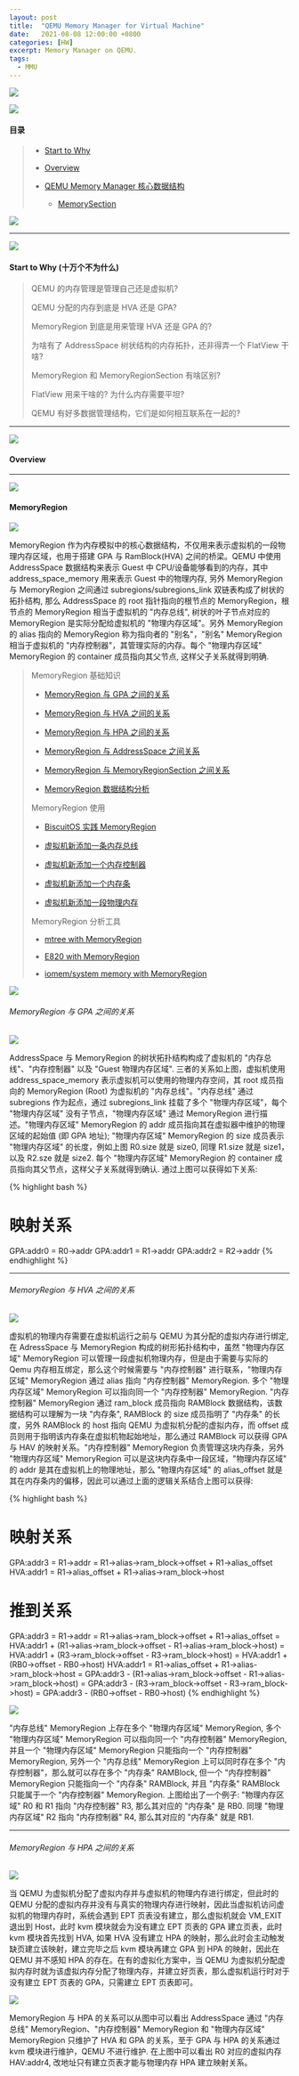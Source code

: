 ```yaml
---
layout: post
title:  "QEMU Memory Manager for Virtual Machine"
date:   2021-08-08 12:00:00 +0800
categories: [HW]
excerpt: Memory Manager on QEMU.
tags:
  - MMU
---
```


![](https://gitee.com/BiscuitOS_team/PictureSet/raw/Gitee/BiscuitOS/kernel/IND00000L0.PNG)

![](https://gitee.com/BiscuitOS_team/PictureSet/raw/Gitee/RPI/RPI100100.png)

#### 目录

> - [Start to Why](#A)
>
> - [Overview](#B)
>
> - [QEMU Memory Manager 核心数据结构](#C)
>
>   - [MemorySection](#C1)


![](https://gitee.com/BiscuitOS_team/PictureSet/raw/Gitee/BiscuitOS/kernel/IND000100.png)

----------------------------------

<span id="A"></span>

![](https://gitee.com/BiscuitOS_team/PictureSet/raw/Gitee/BiscuitOS/kernel/IND00000H.jpg)

#### Start to Why (十万个不为什么)

> QEMU 的内存管理是管理自己还是虚拟机?
>
> QEMU 分配的内存到底是 HVA 还是 GPA?
>
> MemoryRegion 到底是用来管理 HVA 还是 GPA 的?
>
> 为啥有了 AddressSpace 树状结构的内存拓扑，还非得弄一个 FlatView 干啥?
>
> MemoryRegion 和 MemoryRegionSection 有啥区别?
>
> FlatView 用来干啥的? 为什么内存需要平坦?
>
> QEMU 有好多数据管理结构，它们是如何相互联系在一起的?

----------------------------------

<span id="B"></span>

![](https://gitee.com/BiscuitOS_team/PictureSet/raw/Gitee/BiscuitOS/kernel/IND00000T.jpg)

#### Overview

----------------------------------

<span id="C1"></span>

![](https://gitee.com/BiscuitOS_team/PictureSet/raw/Gitee/BiscuitOS/kernel/IND00000M.jpg)

#### MemoryRegion

![](https://gitee.com/BiscuitOS_team/PictureSet/raw/Gitee/HK/TH000885.png)

MemoryRegion 作为内存模拟中的核心数据结构，不仅用来表示虚拟机的一段物理内存区域，也用于搭建 GPA 与 RamBlock(HVA) 之间的桥梁。QEMU 中使用 AddressSpace 数据结构来表示 Guest 中 CPU/设备能够看到的内存，其中 address_space_memory 用来表示 Guest 中的物理内存, 另外 MemoryRegion 与 MemoryRegion 之间通过 subregions/subregions_link 双链表构成了树状的拓扑结构, 那么 AddressSpace 的 root 指针指向的根节点的 MemoryRegion，根节点的 MemoryRegion 相当于虚拟机的 "内存总线", 树状的叶子节点对应的 MemoryRegion 是实际分配给虚拟机的 "物理内存区域"。另外 MemoryRegion 的 alias 指向的 MemoryRegion 称为指向者的 "别名"，"别名" MemoryRegion 相当于虚拟机的 "内存控制器"，其管理实际的内存。每个 "物理内存区域" MemoryRegion 的 container 成员指向其父节点, 这样父子关系就得到明确.

> MemoryRegion 基础知识
>
> - [MemoryRegion 与 GPA 之间的关系](#C100)
>
> - [MemoryRegion 与 HVA 之间的关系](#C101)
>
> - [MemoryRegion 与 HPA 之间的关系](#C102)
>
> - [MemoryRegion 与 AddressSpace 之间关系]()
>
> - [MemoryRegion 与 MemoryRegionSection 之间关系]()
>  
> - [MemoryRegion 数据结构分析]()
>
> MemoryRegion 使用
>
> - [BiscuitOS 实践 MemoryRegion]()
>
> - [虚拟机新添加一条内存总线]()
>
> - [虚拟机新添加一个内存控制器]()
>
> - [虚拟机新添加一个内存条]()
>
> - [虚拟机新添加一段物理内存]()
>
> MemoryRegion 分析工具
>
> - [mtree with MemoryRegion]()
>
> - [E820 with MemoryRegion]()
>
> - [iomem/system memory with MemoryRegion]()

![](https://gitee.com/BiscuitOS_team/PictureSet/raw/Gitee/BiscuitOS/kernel/IND000100.png)

###### <span id="C100">MemoryRegion 与 GPA 之间的关系</span>

![](https://gitee.com/BiscuitOS_team/PictureSet/raw/Gitee/HK/TH000884.png)

AddressSpace 与 MemoryRegion 的树状拓扑结构构成了虚拟机的 "内存总线"、"内存控制器" 以及 "Guest 物理内存区域". 三者的关系如上图，虚拟机使用 address_space_memory 表示虚拟机可以使用的物理内存空间，其 root 成员指向的 MemoryRegion (Root) 为虚拟机的 "内存总线"。"内存总线" 通过 subregions 作为起点，通过 subregions_link 挂载了多个 "物理内存区域"，每个 "物理内存区域" 没有子节点，"物理内存区域" 通过 MemoryRegion 进行描述。"物理内存区域" MemoryRegion 的 addr 成员指向其在虚拟器中维护的物理区域的起始值 (即 GPA 地址); "物理内存区域" MemoryRegion 的 size 成员表示 "物理内存区域" 的长度，例如上图 R0.size 就是 size0, 同理 R1.size 就是 size1，以及 R2.sze 就是 size2. 每个 "物理内存区域" MemoryRegion 的 container 成员指向其父节点，这样父子关系就得到确认. 通过上图可以获得如下关系:

{% highlight bash %}
# 映射关系
GPA:addr0 = R0->addr
GPA:addr1 = R1->addr
GPA:addr2 = R2->addr
{% endhighlight %}

------------------------------------------------------

###### <span id="C101">MemoryRegion 与 HVA 之间的关系</span>

![](https://gitee.com/BiscuitOS_team/PictureSet/raw/Gitee/HK/TH000886.png)

虚拟机的物理内存需要在虚拟机运行之前与 QEMU 为其分配的虚拟内存进行绑定, 在 AdressSpace 与 MemoryRegion 构成的树形拓扑结构中，虽然 "物理内存区域" MemoryRegion 可以管理一段虚拟机物理内存，但是由于需要与实际的 Qemu 内存相互绑定，那么这个时候需要与 "内存控制器" 进行联系，"物理内存区域" MemoryRegion 通过 alias 指向 "内存控制器" MemoryRegion. 多个 "物理内存区域" MemoryRegion 可以指向同一个 "内存控制器" MemoryRegion. "内存控制器" MemoryRegion 通过 ram_block 成员指向 RAMBlock 数据结构，该数据结构可以理解为一块 "内存条", RAMBlock 的 size 成员指明了 "内存条" 的长度，另外 RAMBlock 的 host 指向 QEMU 为虚拟机分配的虚拟内存，而 offset 成员则用于指明该内存条在虚拟机物起始地址，那么通过 RAMBlock 可以获得 GPA 与 HAV 的映射关系。"内存控制器" MemoryRegion 负责管理这块内存条，另外 "物理内存区域" MemoryRegion 可以是这块内存条中一段区域，"物理内存区域" 的 addr 是其在虚拟机上的物理地址，那么 "物理内存区域" 的 alias_offset 就是其在内存条内的偏移，因此可以通过上面的逻辑关系结合上图可以获得:

{% highlight bash %}
# 映射关系
GPA:addr3 = R1->addr = R1->alias->ram_block->offset + R1->alias_offset
HVA:addr1 = R1->alias_offset + R1->alias->ram_block->host
# 推到关系
GPA:addr3 = R1->addr
          = R1->alias->ram_block->offset + R1->alias_offset
          = HVA:addr1 + (R1->alias->ram_block->offset - R1->alias->ram_block->host)
          = HVA:addr1 + (R3->ram_block->offset - R3->ram_block->host)
          = HVA:addr1 + (RB0->offset - RB0->host)
HVA:addr1 = R1->alias_offset + R1->alias->ram_block->host
          = GPA:addr3 - (R1->alias->ram_block->offset - R1->alias->ram_block->host)
          = GPA:addr3 - (R3->ram_block->offset - R3->ram_block->host)
          = GPA:addr3 - (RB0->offset - RB0->host)
{% endhighlight %}

![](https://gitee.com/BiscuitOS_team/PictureSet/raw/Gitee/HK/TH000887.png)

"内存总线" MemoryRegion 上存在多个 "物理内存区域" MemoryRegion, 多个 "物理内存区域" MemoryRegion 可以指向同一个 "内存控制器" MemoryRegion, 并且一个 "物理内存区域" MemoryRegion 只能指向一个 "内存控制器" MemoryRegion, 另外一个 "内存总线" MemoryRegion 上可以同时存在多个 "内存控制器"，那么就可以存在多个 "内存条" RAMBlock, 但一个 "内存控制器" MemoryRegion 只能指向一个 "内存条" RAMBlock, 并且 "内存条" RAMBlock 只能属于一个 "内存控制器" MemoryRegion. 上图给出了一个例子: "物理内存区域" R0 和 R1 指向 "内存控制器" R3, 那么其对应的 "内存条" 是 RB0. 同理 "物理内存区域" R2 指向 "内存控制器" R4, 那么其对应的 "内存条" 就是 RB1.

------------------------------------------------------

###### <span id="C102">MemoryRegion 与 HPA 之间的关系</span>

![](https://gitee.com/BiscuitOS_team/PictureSet/raw/Gitee/HK/HK000739.png)

当 QEMU 为虚拟机分配了虚拟内存并与虚拟机的物理内存进行绑定，但此时的 QEMU 分配的虚拟内存并没有与真实的物理内存进行映射，因此当虚拟机访问虚拟机的物理内存时，系统会遇到 EPT 页表没有建立，那么虚拟机就会 VM_EXIT 退出到 Host，此时 kvm 模块就会为没有建立 EPT 页表的 GPA 建立页表，此时 kvm 模块首先找到 HVA, 如果 HVA 没有建立 HPA 的映射，那么此时会主动触发缺页建立该映射，建立完毕之后 kvm 模块再建立 GPA 到 HPA 的映射，因此在 QEMU 并不感知 HPA 的存在。在有的虚拟化方案中，当 QEMU 为虚拟机分配虚拟内存时就为该虚拟内存分配了物理内存，并建立好页表，那么虚拟机运行时对于没有建立 EPT 页表的 GPA，只需建立 EPT 页表即可。

![](https://gitee.com/BiscuitOS_team/PictureSet/raw/Gitee/HK/TH000888.png)

MemoryRegion 与 HPA 的关系可以从图中可以看出 AddressSpace 通过 "内存总线" MemoryRegion、"内存控制器" MemoryRegion 和 "物理内存区域" MemoryRegion 只维护了 HVA 和 GPA 的关系，至于 GPA 与 HPA 的关系通过 kvm 模块进行维护，QEMU 不进行维护. 在上图中可以看出 R0 对应的虚拟内存 HAV:addr4, 改地址只有建立页表才能与物理内存 HPA 建立映射关系。

